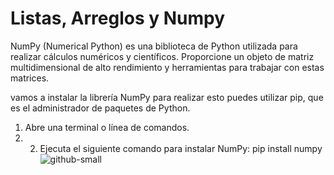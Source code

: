# Listas, Arreglos y Numpy
NumPy (Numerical Python) es una biblioteca de Python utilizada para realizar cálculos numéricos y científicos. Proporcione un objeto de matriz multidimensional de alto rendimiento y herramientas para trabajar con estas matrices.

vamos a instalar la librería NumPy para realizar esto puedes utilizar pip, que es el administrador de paquetes de Python.
1.	Abre una terminal o línea de comandos.
2.	2.	Ejecuta el siguiente comando para instalar NumPy: pip install numpy
![github-small](/main/numpy.png)
